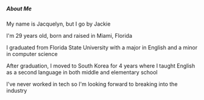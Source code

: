 ##### About Me

My name is Jacquelyn, but I go by Jackie

I'm 29 years old, born and raised in Miami, Florida

I graduated from Florida State University with a major
in English and a minor in computer science

After graduation, I moved to South Korea for 4 years where I 
taught English as a second language in both middle and
elementary school

I've never worked in tech so I'm looking forward to breaking into
the industry
